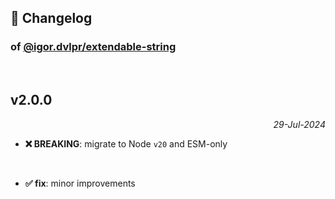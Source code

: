 ## 📒 Changelog

### of [@igor.dvlpr/extendable-string](https://github.com/igorskyflyer/npm-extendable-string)

<br>

## v2.0.0

<p align="right"><em>29-Jul-2024</em></p>

- **❌ BREAKING**: migrate to Node `v20` and ESM-only

<br>

- **✅ fix**: minor improvements
